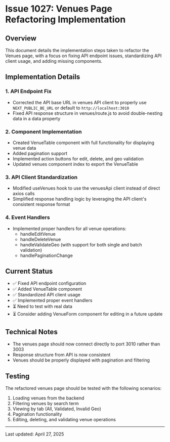 # Issue 1027: Venues Page Refactoring Implementation

## Overview
This document details the implementation steps taken to refactor the Venues page, with a focus on fixing API endpoint issues, standardizing API client usage, and adding missing components.

## Implementation Details

### 1. API Endpoint Fix
- Corrected the API base URL in venues API client to properly use `NEXT_PUBLIC_BE_URL` or default to `http://localhost:3010`
- Fixed API response structure in venues/route.js to avoid double-nesting data in a data property

### 2. Component Implementation
- Created VenueTable component with full functionality for displaying venue data
- Added pagination support
- Implemented action buttons for edit, delete, and geo validation
- Updated venues component index to export the VenueTable

### 3. API Client Standardization
- Modified useVenues hook to use the venuesApi client instead of direct axios calls
- Simplified response handling logic by leveraging the API client's consistent response format

### 4. Event Handlers
- Implemented proper handlers for all venue operations:
  - handleEditVenue
  - handleDeleteVenue
  - handleValidateGeo (with support for both single and batch validation)
  - handlePaginationChange

## Current Status
- ✅ Fixed API endpoint configuration
- ✅ Added VenueTable component
- ✅ Standardized API client usage
- ✅ Implemented proper event handlers
- ⏳ Need to test with real data
- ⏳ Consider adding VenueForm component for editing in a future update

## Technical Notes
- The venues page should now connect directly to port 3010 rather than 3003
- Response structure from API is now consistent
- Venues should be properly displayed with pagination and filtering

## Testing
The refactored venues page should be tested with the following scenarios:
1. Loading venues from the backend
2. Filtering venues by search term
3. Viewing by tab (All, Validated, Invalid Geo)
4. Pagination functionality
5. Editing, deleting, and validating venue operations

---

Last updated: April 27, 2025